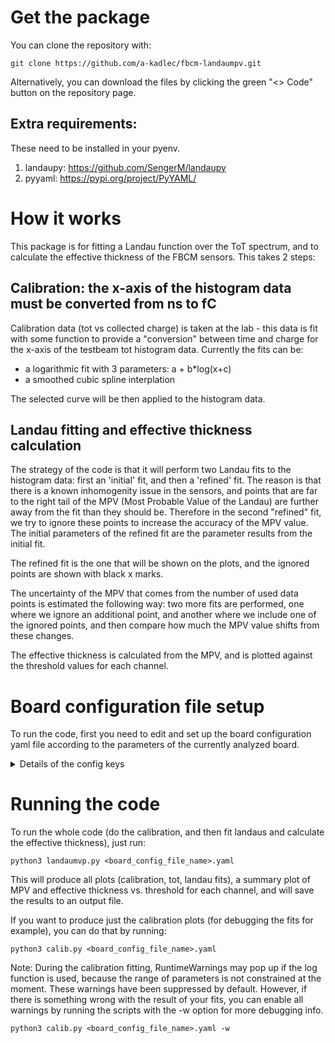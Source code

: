 # Get the package
You can clone the repository with:
```
git clone https://github.com/a-kadlec/fbcm-landaumpv.git
```
Alternatively, you can download the files by clicking the green "<> Code" button on the repository page.

## Extra requirements:
These need to be installed in your pyenv.
1) landaupy: https://github.com/SengerM/landaupy 
2) pyyaml: https://pypi.org/project/PyYAML/


# How it works
This package is for fitting a Landau function over the ToT spectrum, and to calculate the effective thickness of the FBCM sensors. This takes 2 steps:
## Calibration: the x-axis of the histogram data must be converted from ns to fC
Calibration data (tot vs collected charge) is taken at the lab - this data is fit with some function to provide a "conversion" between time and charge for the x-axis of the testbeam tot histogram data. Currently the fits can be:
- a logarithmic fit with 3 parameters: a + b*log(x+c)
- a smoothed cubic spline interplation

The selected curve will be then applied to the histogram data.

## Landau fitting and effective thickness calculation
The strategy of the code is that it will perform two Landau fits to the histogram data: first an 'initial' fit, and then a 'refined' fit.
The reason is that there is a known inhomogenity issue in the sensors, and points that are far to the right tail of the MPV (Most Probable Value of the Landau) are further away from the fit than they should be. Therefore in the second "refined" fit, we try to ignore these points to increase the accuracy of the MPV value. The initial parameters of the refined fit are the parameter results from the initial fit.

The refined fit is the one that will be shown on the plots, and the ignored points are shown with black x marks.

The uncertainty of the MPV that comes from the number of used data points is estimated the following way: two more fits are performed, one where we ignore an additional point, and another where we include one of the ignored points, and then compare how much the MPV value shifts from these changes.

The effective thickness is calculated from the MPV, and is plotted against the threshold values for each channel.


# Board configuration file setup
To run the code, first you need to edit and set up the board configuration yaml file according to the parameters of the currently analyzed board.
<details>
<summary>Details of the config keys</summary>
  
* board_number: (integer) the board number of the currently analyzed board 
* output_dir: (string) the directory where the output plots and files should be created. If the path does not already exist, the code will attempt to create it
* measurement: (string) a descriptive name for the measurement that will be concated to the board number in file names. Should reflect the conditions of the used calibration, for example "CBm14_WS_IRRAD_GRD_20"

* calibration_data: (string) the path to the npz pickle file of the lab calibration. If the board has two ASICs, then put the calibration file for the RIGHT asic here.
* calibration_data_left: (bool/string) If the board has only one ASIC, then thus must be False. If the board has two ASICs, then put the path to the calibration file for the LEFT asic here.

* histogram_data_dir: (string) The directory where the histogram data from the testbeam is stored. This should be "/data/testbeam2/histogram_data"
* histogram_data_files: (string/int/list) The name of the histogram data file, or a list of files (the contents of which will be summed). The full file name can be specified as a string (f.e. "histogram_data_run_538_2024-07-26_07-27-05.dat"), or for convenience, it is enough to specify only the run number (f.e. 538). This is convenient if you want to use a list of files, for example from run 512 to 516, then this can be [512,513,514,515,516].
* RC: (integer) The RC setting that was used while taking the histogram data
* threshold_per_channel: (list[6]) The threshold values for each channel that was used while taking the histogram data
* expected_thickness_per_channel: (list[6]) The expected values for the effective thickness for each channel respectively - the deviation of the results w.r.t. these values will be calculated.
* skip_channels: (list) If a channel number is included in this list, it will be skipped from the analysis. Useful to ignore known noisy channels. Empty list ([]) means none of the channels are skipped, all are analyzed.

* tested_calibration_types: (string): The types of calibration to test and draw on the calibration data. This can be "log" for a logarithmic fit, "spline" for interpolation with a smoothed cubic spline, or "linear" for linear interpolation. It can also be a combination of any of these, for example "log, linear" to test both log fit and linear interpolation.
* selected_calibration_type: (string) The calibration to select for usage on the histogram data. This cannot be any sort of list! One type of calibration must be selected.
* calib_bad_point_errorlimit_ns: (float) A threshold for the sigma of the measurement points in the calibration data: if a point has higher sigma than this, it is ignored from the calibration fit.
* channels_on_calib_summary_plots: (2D list) This setting specifies which channels are shown on which summary plot (where the calibration fits for different channels are compared on the same plot). The first index denotes how many plots to make, and the second index contains which channels are on the plot. For example: [[0,3],[2,4,5]] will make two plots, the first one will show channels 0 and 3, and the second one will show channels 2, 4, and 5. Any number of plots can be made with any number of channels.
* summary_plots_xticks_density: (float) The density of the xticks marks on the x axis for all calibration summary plots. Can be decreased for a cleaner plot, or can be increased to help see differences when comparing nearly identical channels.

* cutoff_ns: (float) This is an upper cut on the x-axis of the raw ToT plot in nanoseconds: any data that belongs to a time bin larger than this value will not be plotted.
* cutoff_fC: (float) This is an upper cut on the x-axis of the landau plot in fC (after calibration has been applied to the x-axis): similarly, any data that belongs to a higher fC bin than this value is not plotted, and is not considered in the initial Landau fit.
* cutoff_ref: (float) This is a cut for the refined Landau fit in percent (%) values. After the initial fit, each point to the right of the MPV is tested against expected value from the initial fit, and if the deviation in percent is larger than this cutoff value, the point will be ignored from the refined fit.
* cutoff_lower: (list[6]) This adds an option to study and decrease the effect of too many near-zero points on the left tail for the refined fit. The numbers in the list specify for each channel, how many points to ignore from the left of the histogram data. For example, [3,0,0,0,0,0] means that only for channel 0, the three lowest points on the x-axis are ignored from the refined fit.

* mpv_display_precision: (int) number of decimals for the MPV to show on the plots

* log_p0: (list[3]) Initial parameters for fitting the logarithm calibration: a + b*log(x+c) You may need to adjust especially the first parameter when changing boards.  
* landau_p0: (list[3]) Initial parameters for the initial Landau fit: normalization factor, MPV, sigma. You may need to adjust the normalization factor when changing boards.
* spline_smoothing_param: (int) smoothing parameter for the cubic spline

</details>

# Running the code
To run the whole code (do the calibration, and then fit landaus and calculate the effective thickness), just run:
```
python3 landaumvp.py <board_config_file_name>.yaml
```
This will produce all plots (calibration, tot, landau fits), a summary plot of MPV and effective thickness vs. threshold for each channel, and will save the results to an output file.


If you want to produce just the calibration plots (for debugging the fits for example), you can do that by running:
```
python3 calib.py <board_config_file_name>.yaml
```

Note: During the calibration fitting, RuntimeWarnings may pop up if the log function is used, because the range of parameters is not constrained at the moment. These warnings have been suppressed by default. However, if there is something wrong with the result of your fits, you can enable all warnings by running the scripts with the -w option for more debugging info.
```
python3 calib.py <board_config_file_name>.yaml -w
```

